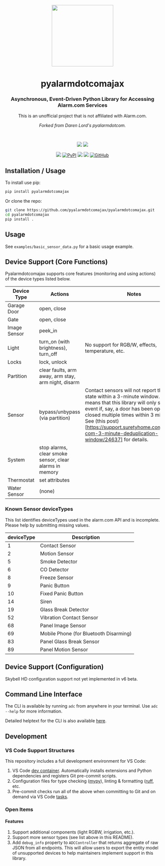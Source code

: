 <p align="center"><img src="https://user-images.githubusercontent.com/466460/175575400-44ab6ed5-acb4-4a8c-b2ab-8b757675e900.png" height="200px"></p>
<h1 align="center" border="1px solid black">pyalarmdotcomajax</h1>
<h3 align="center">Asynchronous, Event-Driven Python Library for Accessing Alarm.com Services</h3>
<p align="center">This is an unofficial project that is not affiliated with Alarm.com.</p>
<p align="center"><em>Forked from Daren Lord's pyalarmdotcom.</em></p>
<br />
<p align="center">
  <a href="https://github.com/uvjustin"><img src="https://img.shields.io/badge/Creator-Justin%20Wong%20(%40uvjustin)-blue" /></a>
  <a href="https://github.com/elahd"><img src="https://img.shields.io/badge/Maintainer-Elahd%20Bar--Shai%20(%40elahd)-blue" /></a>
</p>
<p align="center">
  <!-- <a href="https://www.codacy.com/gh/pyalarmdotcom/pyalarmdotcomajax/dashboard?utm_source=github.com&amp;utm_medium=referral&amp;utm_content=pyalarmdotcom/pyalarmdotcomajax&amp;utm_campaign=Badge_Grade"><img src="https://app.codacy.com/project/badge/Grade/c58b00c68f9542aea1554d160997e5cd"/></a> -->
  <!-- <a href="https://www.codacy.com/gh/pyalarmdotcom/pyalarmdotcomajax/dashboard?utm_source=github.com&amp;utm_medium=referral&amp;utm_content=pyalarmdotcom/pyalarmdotcomajax&amp;utm_campaign=Badge_Coverage"><img src="https://app.codacy.com/project/badge/Coverage/c58b00c68f9542aea1554d160997e5cd"/></a> -->
  <a href="https://results.pre-commit.ci/latest/github/pyalarmdotcom/pyalarmdotcomajax/master"><img src="https://results.pre-commit.ci/badge/github/pyalarmdotcom/pyalarmdotcomajax/master.svg" /></a>
  <a href="https://pypi.org/project/pyalarmdotcomajax/"><img alt="PyPI" src="https://img.shields.io/pypi/v/pyalarmdotcomajax"></a>
  <a href="https://github.com/psf/black"><img src="https://img.shields.io/badge/code%20style-black-000000.svg" /></a>
  <a href="https://github.com/charliermarsh/ruff"><img src="https://img.shields.io/endpoint?url=https://raw.githubusercontent.com/charliermarsh/ruff/main/assets/badge/v2.json" /></a>
  <a href="https://github.com/pyalarmdotcom/pyalarmdotcomajax/blob/master/LICENSE"><img alt="GitHub" src="https://img.shields.io/github/license/pyalarmdotcom/pyalarmdotcomajax" /></a>
</p>

## Installation / Usage

To install use pip:

```bash
pip install pyalarmdotcomajax
```

Or clone the repo:

```bash
git clone https://github.com/pyalarmdotcomajax/pyalarmdotcomajax.git
cd pyalarmdotcomajax
pip install .
```

## Usage

See `examples/basic_sensor_data.py` for a basic usage example.

## Device Support (Core Functions)

Pyalarmdotcomajax supports core features (monitoring and using actions) of the device types listed below.

| Device Type  | Actions                                                 | Notes                                                                                                                                                                                                                                                                                                                   |
| ------------ | ------------------------------------------------------- | ----------------------------------------------------------------------------------------------------------------------------------------------------------------------------------------------------------------------------------------------------------------------------------------------------------------------- |
| Garage Door  | open, close                                             |                                                                                                                                                                                                                                                                                                                         |
| Gate         | open, close                                             |                                                                                                                                                                                                                                                                                                                         |
| Image Sensor | peek_in                                                 |                                                                                                                                                                                                                                                                                                                         |
| Light        | turn_on (with brightness), turn_off                     | No support for RGB/W, effects, temperature, etc.                                                                                                                                                                                                                                                                        |
| Locks        | lock, unlock                                            |                                                                                                                                                                                                                                                                                                                         |
| Partition    | clear faults, arm away, arm stay, arm night, disarm     |                                                                                                                                                                                                                                                                                                                         |
| Sensor       | bypass/unbypass (via partition)                         | Contact sensors will not report the same state within a 3-minute window. This means that this library will only show one event if, say, a door has been opened and closed multiple times within 3 minutes. See (this post)[https://support.suretyhome.com/t/alarm-com-3-minute-deduplication-window/24637] for details. |
| System       | stop alarms, clear smoke sensor, clear alarms in memory |                                                                                                                                                                                                                                                                                                                         |
| Thermostat   | set attributes                                          |                                                                                                                                                                                                                                                                                                                         |
| Water Sensor | (none)                                                  |                                                                                                                                                                                                                                                                                                                         |

### Known Sensor deviceTypes

This list identifies deviceTypes used in the alarm.com API and is incomplete. Please help by submitting missing values.

| deviceType | Description                            |
| ---------- | -------------------------------------- |
| 1          | Contact Sensor                         |
| 2          | Motion Sensor                          |
| 5          | Smoke Detector                         |
| 6          | CO Detector                            |
| 8          | Freeze Sensor                          |
| 9          | Panic Button                           |
| 10         | Fixed Panic Button                     |
| 14         | Siren                                  |
| 19         | Glass Break Detector                   |
| 52         | Vibration Contact Sensor               |
| 68         | Panel Image Sensor                     |
| 69         | Mobile Phone (for Bluetooth Disarming) |
| 83         | Panel Glass Break Sensor               |
| 89         | Panel Motion Sensor                    |

## Device Support (Configuration)

Skybell HD configuration support not yet implemented in v6 beta.

## Command Line Interface

The CLI is available by running `adc` from anywhere in your terminal. Use `adc --help` for more information.

Detailed helptext for the CLI is also available [here](pyalarmdotcomajax/adc/README.md).

## Development

### VS Code Support Structures

This repository includes a full development environment for VS Code:

1. VS Code [dev container](https://code.visualstudio.com/docs/remote/create-dev-container). Automatically installs extensions and Python dependencies and registers Git pre-commit scripts.
2. Configuration files for type checking ([mypy](http://mypy-lang.org/)), linting & formatting ([ruff](https://github.com/astral-sh/ruff), etc.
3. Pre-commit checks run all of the above when committing to Git and on demand via VS Code [tasks](https://code.visualstudio.com/docs/editor/tasks).

### Open Items

#### Features

1. Support additional components (light RGBW, irrigation, etc.).
2. Support more sensor types (see list above in this README).
3. Add `debug_info` property to `ADCController` that returns aggregate of raw JSON from all endpoints. This will allow users to export the entity model of unsupported devices to help maintainers implement support in this library.

